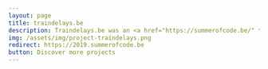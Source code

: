 ```yaml
---
layout: page
title: traindelays.be
description: Traindelays.be was an <a href="https://summerofcode.be/" target="_blank">Open Summer of Code</a> project in 2019 to show what's possible with the <a href="https://opendata.infrabel.be" target="_blank">Open Data from Infrabel</a>. In this project, historical data about train delays were used to determine how good a certain connection is between 2 stations in terms of delays.
img: /assets/img/project-traindelays.png
redirect: https://2019.summerofcode.be
button: Discover more projects
---
```



